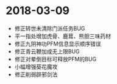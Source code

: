 # 2018-03-09
* 修正转世未清除门派任务BUG
* 平一指处增加虎骨、鹿茸、熊胆三味药材
* 修正九阴神功PFM信息显示顺序错误
* 修正青云鞭加成无上限BUG
* 修正对晕倒目标可释放PFM的BUG
* 小幅增强葵花魔攻
* 修正削弱辟邪剑法
